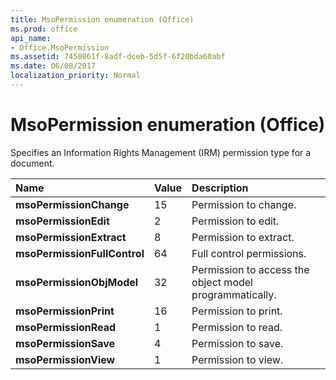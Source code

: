 ```yaml
---
title: MsoPermission enumeration (Office)
ms.prod: office
api_name:
- Office.MsoPermission
ms.assetid: 7450861f-8adf-dceb-5d5f-6f20bda60abf
ms.date: 06/08/2017
localization_priority: Normal
---
```



# MsoPermission enumeration (Office)

Specifies an Information Rights Management (IRM) permission type for a document.



|Name|Value|Description|
|:-----|:-----|:-----|
|**msoPermissionChange**|15|Permission to change.|
|**msoPermissionEdit**|2|Permission to edit.|
|**msoPermissionExtract**|8|Permission to extract.|
|**msoPermissionFullControl**|64|Full control permissions.|
|**msoPermissionObjModel**|32|Permission to access the object model programmatically.|
|**msoPermissionPrint**|16|Permission to print.|
|**msoPermissionRead**|1|Permission to read.|
|**msoPermissionSave**|4|Permission to save.|
|**msoPermissionView**|1|Permission to view.|

